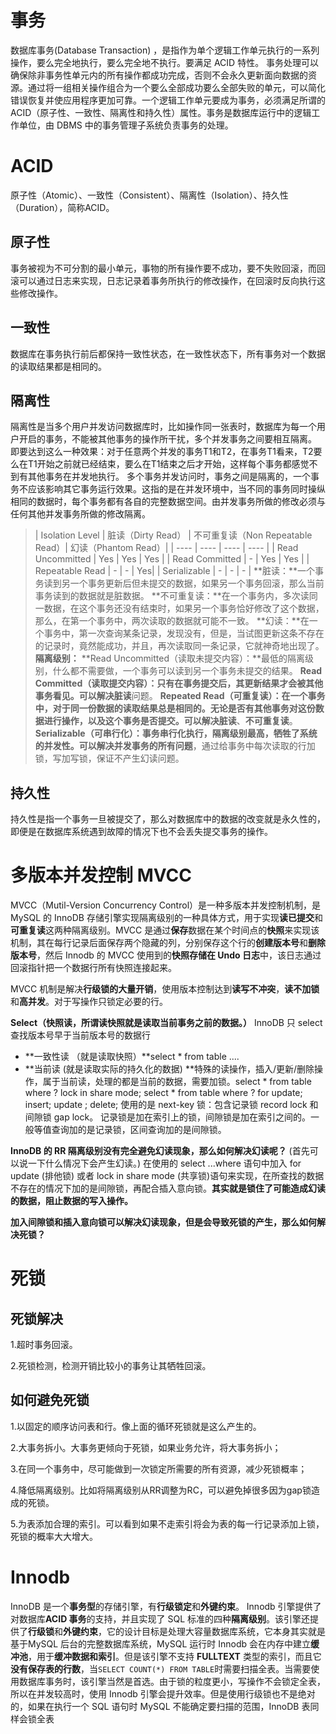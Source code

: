 # 事务
数据库事务(Database Transaction) ，是指作为单个逻辑工作单元执行的一系列操作，要么完全地执行，要么完全地不执行。要满足 ACID 特性。
事务处理可以确保除非事务性单元内的所有操作都成功完成，否则不会永久更新面向数据的资源。通过将一组相关操作组合为一个要么全部成功要么全部失败的单元，可以简化错误恢复并使应用程序更加可靠。一个逻辑工作单元要成为事务，必须满足所谓的 ACID（原子性、一致性、隔离性和持久性）属性。事务是数据库运行中的逻辑工作单位，由 DBMS 中的事务管理子系统负责事务的处理。

# ACID
原子性（Atomic）、一致性（Consistent）、隔离性（Isolation）、持久性（Duration），简称ACID。
## 原子性
事务被视为不可分割的最小单元，事物的所有操作要不成功，要不失败回滚，而回滚可以通过日志来实现，日志记录着事务所执行的修改操作，在回滚时反向执行这些修改操作。
## 一致性
数据库在事务执行前后都保持一致性状态，在一致性状态下，所有事务对一个数据的读取结果都是相同的。
## 隔离性
隔离性是当多个用户并发访问数据库时，比如操作同一张表时，数据库为每一个用户开启的事务，不能被其他事务的操作所干扰，多个并发事务之间要相互隔离。
即要达到这么一种效果：对于任意两个并发的事务T1和T2，在事务T1看来，T2要么在T1开始之前就已经结束，要么在T1结束之后才开始，这样每个事务都感觉不到有其他事务在并发地执行。
多个事务并发访问时，事务之间是隔离的，一个事务不应该影响其它事务运行效果。这指的是在并发环境中，当不同的事务同时操纵相同的数据时，每个事务都有各自的完整数据空间。由并发事务所做的修改必须与任何其他并发事务所做的修改隔离。

> |  Isolation Level   | 脏读（Dirty Read） | 不可重复读（Non Repeatable Read）| 幻读（Phantom Read）|
|  ----  | ----  | ---- | ---- |
| Read Uncommitted  | Yes | Yes | Yes |
| Read Committed  | - | Yes | Yes |
| Repeatable Read | - | - | Yes|
| Serializable | - | - | - |
> **脏读：**一个事务读到另一个事务更新后但未提交的数据，如果另一个事务回滚，那么当前事务读到的数据就是脏数据。
> **不可重复读：**在一个事务内，多次读同一数据，在这个事务还没有结束时，如果另一个事务恰好修改了这个数据，那么，在第一个事务中，两次读取的数据就可能不一致。
> **幻读：**在一个事务中，第一次查询某条记录，发现没有，但是，当试图更新这条不存在的记录时，竟然能成功，并且，再次读取同一条记录，它就神奇地出现了。
> **隔离级别：**
> **Read Uncommitted（读取未提交内容）：**最低的隔离级别，什么都不需要做，一个事务可以读到另一个事务未提交的结果。
> **Read Committed（读取提交内容）：**只有在事务提交后，其更新结果才会被其他事务看见。可以解决**脏读**问题。
> **Repeated Read（可重复读）：**在一个事务中，对于同一份数据的读取结果总是相同的。无论是否有其他事务对这份数据进行操作，以及这个事务是否提交。可以解决**脏读**、**不可重复读**。
> **Serializable（可串行化）：**事务串行化执行，隔离级别最高，牺牲了系统的并发性。可以解决并发事务的**所有问题**，通过给事务中每次读取的行加锁，写加写锁，保证不产生幻读问题。

## 持久性
持久性是指一个事务一旦被提交了，那么对数据库中的数据的改变就是永久性的，即便是在数据库系统遇到故障的情况下也不会丢失提交事务的操作。



# 多版本并发控制 MVCC

MVCC（Mutil-Version Concurrency Control）是一种多版本并发控制机制，是 MySQL 的 InnoDB 存储引擎实现隔离级别的一种具体方式，用于实现**读已提交**和**可重复读**这两种隔离级别。MVCC 是通过**保存**数据在某个时间点的**快照**来实现该机制，其在每行记录后面保存两个隐藏的列，分别保存这个行的**创建版本号**和**删除版本号**，然后 Innodb 的 MVCC 使用到的**快照存储在 Undo 日志**中，该日志通过回滚指针把一个数据行所有快照连接起来。

MVCC 机制是解决**行级锁的大量开销**，使用版本控制达到**读写不冲突**，**读不加锁**和**高并发**。对于写操作只锁定必要的行。

**Select（快照读，所谓读快照就是读取当前事务之前的数据。）**
InnoDB 只 select 查找版本号早于当前版本号的数据行

- **一致性读 （就是读取快照）**select * from table ....
- **当前读 (就是读取实际的持久化的数据) **特殊的读操作，插入/更新/删除操作，属于当前读，处理的都是当前的数据，需要加锁。select * from table where ? lock in share mode; select * from table where ? for update; insert; update ; delete;
  使用的是 next-key 锁：包含记录锁 record lock 和间隙锁 gap lock。
  记录锁是加在索引上的锁，间隙锁是加在索引之间的。一般等值查询加的是记录锁，区间查询加的是间隙锁。

**InnoDB 的 RR 隔离级别没有完全避免幻读现象，那么如何解决幻读呢？**
(首先可以说一下什么情况下会产生幻读。)
在使用的 select ...where 语句中加入 for update (排他锁) 或者 lock in share mode (共享锁)语句来实现，在所查找的数据不存在的情况下加的是间隙锁，再配合插入意向锁。**其实就是锁住了可能造成幻读的数据，阻止数据的写入操作。**

**加入间隙锁和插入意向锁可以解决幻读现象，但是会导致死锁的产生，那么如何解决死锁？**

# 死锁

## 死锁解决

1.超时事务回滚。

2.死锁检测，检测开销比较小的事务让其牺牲回滚。

## 如何避免死锁

1.以固定的顺序访问表和行。像上面的循环死锁就是这么产生的。

2.大事务拆小。大事务更倾向于死锁，如果业务允许，将大事务拆小；

3.在同一个事务中，尽可能做到一次锁定所需要的所有资源，减少死锁概率；

4.降低隔离级别。比如将隔离级别从RR调整为RC，可以避免掉很多因为gap锁造成的死锁。

5.为表添加合理的索引。可以看到如果不走索引将会为表的每一行记录添加上锁，死锁的概率大大增大。



# Innodb

InnoDB 是一个**事务型**的存储引擎，有**行级锁定**和**外键约束**。
Innodb 引擎提供了对数据库**ACID 事务**的支持，并且实现了 SQL 标准的四种**隔离级别**。该引擎还提供了**行级锁**和**外键约束**，它的设计目标是处理大容量数据库系统，它本身其实就是基于MySQL 后台的完整数据库系统，MySQL 运行时 Innodb 会在内存中建立**缓冲池**，用于**缓冲数据和索引**。但是该引擎不支持 **FULLTEXT** 类型的索引，而且它**没有保存表的行数**，当`SELECT COUNT(*) FROM TABLE`时需要扫描全表。当需要使用数据库事务时，该引擎当然是首选。由于锁的粒度更小，写操作不会锁定全表，所以在并发较高时，使用 Innodb 引擎会提升效率。但是使用行级锁也不是绝对的，如果在执行一个 SQL 语句时 MySQL 不能确定要扫描的范围，InnoDB 表同样会锁全表



